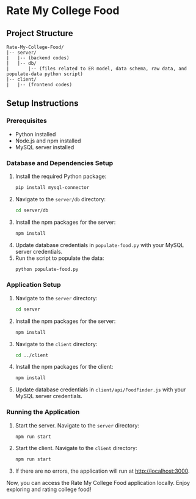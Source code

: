 # Rate My College Food

## Project Structure

```
Rate-My-College-Food/
|-- server/
|   |-- (backend codes)
|   |-- db/
|       |-- (files related to ER model, data schema, raw data, and populate-data python script)
|-- client/
|   |-- (frontend codes)
```

## Setup Instructions

### Prerequisites

- Python installed
- Node.js and npm installed
- MySQL server installed

### Database and Dependencies Setup

1. Install the required Python package:
   ```bash
   pip install mysql-connector
   ```
2. Navigate to the `server/db` directory:
   ```bash
   cd server/db
   ```
3. Install the npm packages for the server:
   ```bash
   npm install
   ```
4. Update database credentials in `populate-food.py` with your MySQL server credentials.
5. Run the script to populate the data:
   ```bash
   python populate-food.py
   ```

### Application Setup

1. Navigate to the `server` directory:
   ```bash
   cd server
   ```
2. Install the npm packages for the server:
   ```bash
   npm install
   ```
3. Navigate to the `client` directory:
   ```bash
   cd ../client
   ```
4. Install the npm packages for the client:
   ```bash
   npm install
   ```
5. Update database credentials in `client/api/FoodFinder.js` with your MySQL server credentials.

### Running the Application

1. Start the server. Navigate to the `server` directory:
   ```bash
   npm run start
   ```
2. Start the client. Navigate to the `client` directory:

   ```bash
   npm run start
   ```

3. If there are no errors, the application will run at [http://localhost:3000](http://localhost:3000).

Now, you can access the Rate My College Food application locally. Enjoy exploring and rating college food!
